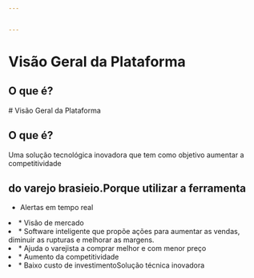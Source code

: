 ```yaml
---


---
```


<h1 id="visão-geral-da-plataforma">Visão Geral da Plataforma</h1>
<h2 id="o-que-é">O que é?</h2>
<p>
# Visão Geral da Plataforma

## O que é?
Uma solução tecnológica inovadora que tem como objetivo aumentar a competitividade</p>
<h2 id="porque-utilizar-a-ferramenta">


## do varejo brasieio.Porque utilizar a ferramenta

* Alertas em tempo real</li>
<li>
* Visão de mercado</li>
<li>
* Software inteligente que propõe ações para aumentar as vendas, diminuir as rupturas e melhorar as margens.</li>
<li>
* Ajuda o varejista a comprar melhor e com menor preço</li>
<li>
* Aumento da competitividade</li>
<li>
* Baixo custo de investimentoSolução técnica inovadora</li>
</ul>

<!--stackedit_data:
eyJoaXN0b3J5IjpbMTU4NDc0MDYzOF19
-->